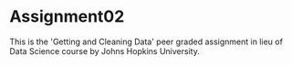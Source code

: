 # Assignment02
This is the 'Getting and Cleaning Data' peer graded assignment in lieu of Data Science course by Johns Hopkins University.
